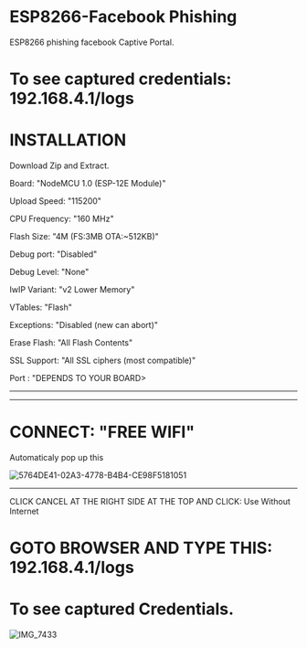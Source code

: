 # ESP8266-Facebook Phishing
ESP8266 phishing facebook Captive Portal.

# To see captured credentials: 192.168.4.1/logs


# INSTALLATION
Download Zip and Extract.


Board: "NodeMCU 1.0 (ESP-12E Module)"


Upload Speed: "115200"


CPU Frequency: "160 MHz"


Flash Size: "4M (FS:3MB OTA:~512KB)"


Debug port: "Disabled"


Debug Level: "None"


IwIP Variant: "v2 Lower Memory"


VTables: "Flash"


Exceptions: "Disabled (new can abort)"


Erase Flash: "All Flash Contents"


SSL Support: "All SSL ciphers (most compatible)"


Port : "DEPENDS TO YOUR BOARD>
_________________________________________

_________________________________________


# CONNECT: "FREE WIFI"
Automaticaly pop up this

![5764DE41-02A3-4778-B4B4-CE98F5181051](https://user-images.githubusercontent.com/90843849/182718128-a2938a55-75ff-475e-b4bd-cdb705eb4783.png)

_________________________________________
CLICK CANCEL AT THE RIGHT SIDE AT THE TOP AND CLICK: Use Without Internet

# GOTO BROWSER AND TYPE THIS: 192.168.4.1/logs 

# To see captured Credentials.

![IMG_7433](https://user-images.githubusercontent.com/90843849/182632888-85cddc0d-72e5-4fdf-b7b9-577df79ae4fc.PNG)



